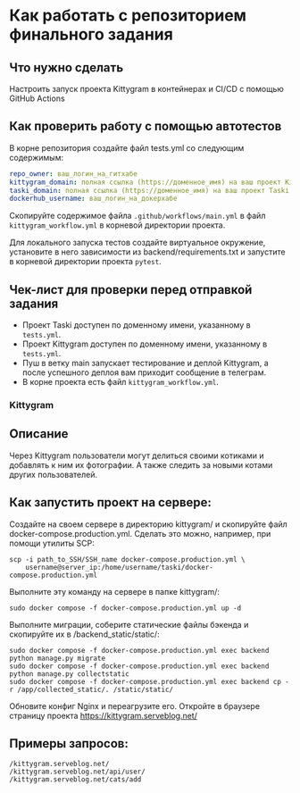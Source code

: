 #  Как работать с репозиторием финального задания

## Что нужно сделать

Настроить запуск проекта Kittygram в контейнерах и CI/CD с помощью GitHub Actions

## Как проверить работу с помощью автотестов

В корне репозитория создайте файл tests.yml со следующим содержимым:
```yaml
repo_owner: ваш_логин_на_гитхабе
kittygram_domain: полная ссылка (https://доменное_имя) на ваш проект Kittygram
taski_domain: полная ссылка (https://доменное_имя) на ваш проект Taski
dockerhub_username: ваш_логин_на_докерхабе
```

Скопируйте содержимое файла `.github/workflows/main.yml` в файл `kittygram_workflow.yml` в корневой директории проекта.

Для локального запуска тестов создайте виртуальное окружение, установите в него зависимости из backend/requirements.txt и запустите в корневой директории проекта `pytest`.

## Чек-лист для проверки перед отправкой задания

- Проект Taski доступен по доменному имени, указанному в `tests.yml`.
- Проект Kittygram доступен по доменному имени, указанному в `tests.yml`.
- Пуш в ветку main запускает тестирование и деплой Kittygram, а после успешного деплоя вам приходит сообщение в телеграм.
- В корне проекта есть файл `kittygram_workflow.yml`.

### Kittygram

## Описание

Через Kittygram пользователи могут делиться своими котиками и добавлять к ним их фотографии. А также следить за новыми котами других пользователей.

## Как запустить проект на сервере:

Создайте на своем сервере в директорию kittygram/  и скопируйте файл docker-compose.production.yml. Сделать это можно, например, при помощи утилиты SCP:
```
scp -i path_to_SSH/SSH_name docker-compose.production.yml \
    username@server_ip:/home/username/taski/docker-compose.production.yml
```
Выполните эту команду на сервере в папке kittygram/:
```
sudo docker compose -f docker-compose.production.yml up -d
```
Выполните миграции, соберите статические файлы бэкенда и скопируйте их в /backend_static/static/:
```
sudo docker compose -f docker-compose.production.yml exec backend python manage.py migrate
sudo docker compose -f docker-compose.production.yml exec backend python manage.py collectstatic
sudo docker compose -f docker-compose.production.yml exec backend cp -r /app/collected_static/. /static/static/
```
Обновите конфиг Nginx и переагрузите его.
Откройте в браузере страницу проекта https://kittygram.serveblog.net/

## Примеры запросов:
```
/kittygram.serveblog.net/
/kittygram.serveblog.net/api/user/
/kittygram.serveblog.net/cats/add
```
